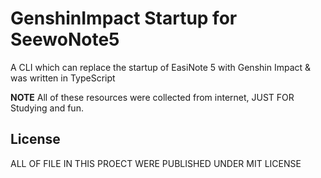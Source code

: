 # GenshinImpact Startup for SeewoNote5

A CLI which can replace the startup of EasiNote 5 with Genshin Impact & was
written in TypeScript

**NOTE** All of these resources were collected from internet, JUST FOR Studying
and fun.

## License

ALL OF FILE IN THIS PROECT WERE PUBLISHED UNDER MIT LICENSE

